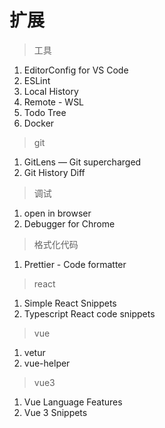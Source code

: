 # 扩展

> 工具

1. EditorConfig for VS Code 
2. ESLint
3. Local History
4. Remote - WSL
5. Todo Tree
6. Docker



> git 

1. GitLens — Git supercharged
2. Git History Diff



> 调试

1. open in browser
2. Debugger for Chrome



> 格式化代码

1. Prettier - Code formatter



> react 

1. Simple React Snippets
2. Typescript React code snippets



> vue

1. vetur
2. vue-helper

> vue3 
1. Vue Language Features
2. Vue 3 Snippets

